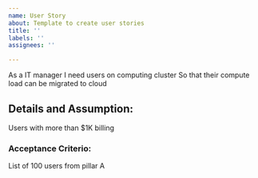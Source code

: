 ```yaml
---
name: User Story
about: Template to create user stories
title: ''
labels: ''
assignees: ''

---
```


As a IT manager
I need users on computing cluster
So that their compute load can be migrated to cloud

## Details and Assumption:
Users with more than $1K billing

### Acceptance Criterio:
List of 100 users from pillar A
